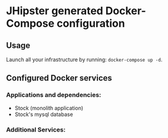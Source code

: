 # JHipster generated Docker-Compose configuration

## Usage

Launch all your infrastructure by running: `docker-compose up -d`.

## Configured Docker services

### Applications and dependencies:
- Stock (monolith application)
- Stock's mysql database

### Additional Services:

